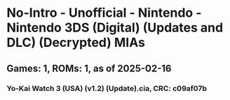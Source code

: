 # No-Intro - Unofficial - Nintendo - Nintendo 3DS (Digital) (Updates and DLC) (Decrypted) MIAs
## Games: 1, ROMs: 1, as of 2025-02-16

### Yo-Kai Watch 3 (USA) (v1.2) (Update).cia, CRC: c09af07b
